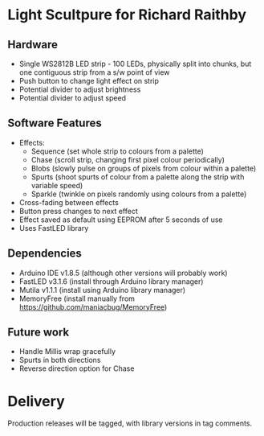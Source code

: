 # Light Scultpure for Richard Raithby

## Hardware

* Single WS2812B LED strip - 100 LEDs, physically split into chunks, but one contiguous strip from a s/w point of view
* Push button to change light effect on strip
* Potential divider to adjust brightness
* Potential divider to adjust speed

## Software Features

* Effects:
    * Sequence (set whole strip to colours from a palette)
    * Chase (scroll strip, changing first pixel colour periodically)
    * Blobs (slowly pulse on groups of pixels from colour within a palette)
    * Spurts (shoot spurts of colour from a palette along the strip with variable speed)
    * Sparkle (twinkle on pixels randomly using colours from a palette)
* Cross-fading between effects
* Button press changes to next effect
* Effect saved as default using EEPROM after 5 seconds of use
* Uses FastLED library

## Dependencies

* Arduino IDE v1.8.5 (although other versions will probably work)
* FastLED v3.1.6 (install through Arduino library manager)
* Mutila v1.1.1 (install using Arduino library manager)
* MemoryFree (install manually from https://github.com/maniacbug/MemoryFree)

## Future work

* Handle Millis wrap gracefully
* Spurts in both directions
* Reverse direction option for Chase

# Delivery

Production releases will be tagged, with library versions in tag comments.

